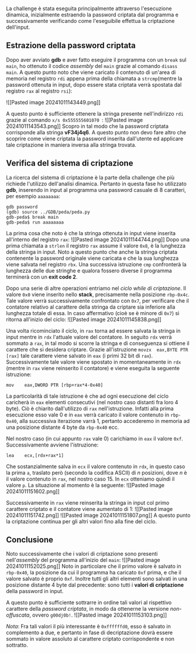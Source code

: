 La challenge è stata eseguita principalmente attraverso l'esecuzione dinamica, inizialmente estraendo la password criptata dal programma e successivamente verificando come  l'eseguibile effettua la criptazione dell'input.
## Estrazione della password criptata
Dopo aver avviato **gdb** e aver fatto eseguire il programma con un `break` sul `main`, ho ottenuto il codice *assembly* del `main` grazie al comando `disass main`. A questo punto noto che viene caricato il contenuto di un'area di memoria nel registro `rdi` appena prima della chiamata a `strcmp`(mentre la password ottenuta in input, dopo essere stata criptata verrà spostata dal registro `rax` al registro `rsi`):

![[Pasted image 20241011143449.png]]

A questo punto è sufficiente ottenere  la stringa presente  nell'indirizzo `rdi` grazie al comando `x/s 0x555555601070 `:
![[Pasted image 20241011143543.png]]
Scopro in tal modo che la password criptata corrisponde alla stringa **vF34j4q6**.
A questo punto non devo fare altro che scoprire come viene criptata la password inserita dall'utente ed applicare tale criptazione in maniera inversa alla stringa trovata.
## Verifica del sistema di criptazione
La ricerca del sistema di criptazione è la parte della challenge che più richiede l'utilizzo dell'analisi dinamica. Pertanto in questa fase ho utilizzato **gdb**, inserendo in input al programma una password casuale di 8 caratteri, per esempio `aaaaaaaa`:

```
gdb password
(gdb) source ../GDB/peda/peda.py
gdb-peda$ break main
gdb-peda$ run aaaaaaaa
```

La prima cosa che noto è che la stringa ottenuta in input viene inserita all'interno del registro `rax`:
![[Pasted image 20241011144744.png]]
Dopo una prima chiamata a `strlen` il registro `rax` assume il valore `0x8`, è la lunghezza della stringa in input.
Noto a questo punto che anche la stringa criptata contenente la password originale viene caricata e che la sua lunghezza viene salvata nel registro `rbx`.
Una successiva istruzione `cmp` confronterà la lunghezza delle due stringhe e qualora fossero diverse il programma terminerà con un **exit code 2**.

Dopo una serie di altre operazioni entriamo nel *ciclo while di criptazione*. Il valore `0x0` viene inserito nello **stack**, precisamente nella posizione `rbp-0x4c`. Tale valore verrà successivamente confrontato con `0x7`, per verificare che il contatore relativo al carattere della stringa da criptare sia inferiore alla lunghezza totale di essa. In caso affermativo (cioè se è minore di `0x7`) si ritorna all'inizio del ciclo:
![[Pasted image 20241011145838.png]]

Una volta ricominciato il ciclo, in `rax` torna ad essere salvata la stringa in input mentre in `rdx` l'attuale valore del contatore. In seguito `rdx` verrà sommato a `rax`, in tal modo si scorre la stringa e di conseguenza si ottiene il carattere che si desidera criptare. Grazie all'istruzione `movzx  eax,BYTE PTR [rax]` tale carattere viene salvato in `eax` (i primi 32 bit di `rax`). Successivamente tale valore viene spostato in momentaneamente in `rdx` (mentre in `rax` viene reinserito il contatore) e viene eseguita la seguente istruzione:
```
mov    eax,DWORD PTR [rbp+rax*4-0x40]
```

La particolarità di tale istruzione è che ad ogni esecuzione del ciclo caricherà in `eax` elementi consecutivi (nel nostro caso distanti fra loro 4 byte). Ciò è chiarito dall'utilizzo di `rax` nell'istruzione. Infatti alla prima esecuzione esso vale $0$ e in `eax` verrà caricato il valore contenuto in `rbp-0x40`, alla successiva iterazione varrà $1$, pertanto accederemo in memoria ad una posizione distante $4$ byte da `rbp-0x40` ecc.

Nel nostro caso (in cui appunto `rax` vale $0$) carichiamo in `eax` il valore `0xf`. Successivamente avviene l'istruzione:
```
lea    ecx,[rdx+rax*1]
```

Che sostanzialmente salva in  `ecx` il valore contenuto in `rdx`, in questo caso la prima `a`, traslato però (secondo la codifica ASCII) di $n$ posizioni, dove $n$ è il valore contenuto in `rax`, nel nostro caso $15$. In `ecx` otteniamo quindi il valore `p`.
La situazione al momento è la seguente:
![[Pasted image 20241011151602.png]]

Successivamente in `rax` viene reinserita la stringa in input col primo carattere criptato e il contatore viene aumentato di $1$:
![[Pasted image 20241011151742.png]]
![[Pasted image 20241011151807.png]]
A questo punto la criptazione continua  per gli altri valori fino alla fine del ciclo.
## Conclusione
Noto successivamente che i valori di criptazione sono presenti nell'*assembly* del programma all'inizio del `main`:
![[Pasted image 20241011152025.png]]
Noto in particolare che il primo valore è salvato in `rbp-0x40`, la posizione da cui il programma ha caricato `0xf` prima, e che il valore salvato è proprio `0xf`.
Inoltre tutti gli altri elementi sono salvati in una posizione distante 4 byte dal precedente: sono tutti i **valori di criptazione** della password in input.

A questo punto è sufficiente sottrarre in ordine tali valori al rispettivo carattere della *password criptata*, in modo da ottenerne la versione *non-offuscata*, ovvero `g00dj0b!`.
![[Pasted image 20241011153103.png]]

*Nota*: Fra tali valori il più interessante è `0xffffffd0`, esso è salvato in complemento a due, e pertanto in fase di decriptazione dovrà essere sommato in valore assoluto al carattere criptato corrispondente e non sottratto.